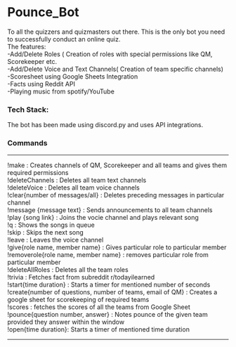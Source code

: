 # Pounce_Bot
To all the quizzers and quizmasters out there. This is the only bot you need to successfully conduct an online quiz. </br>
The features: </br>
-Add/Delete Roles ( Creation of roles with special permissions like QM, Scorekeeper etc.</br>
-Add/Delete Voice and Text Channels( Creation of team specific channels)</br>
-Scoresheet using Google Sheets Integration</br>
-Facts using Reddit API</br>
-Playing music from spotify/YouTube </br>

### Tech Stack:
The bot has been made using discord.py and uses API integrations.

### Commands 
---
!make : Creates channels of QM, Scorekeeper and all teams and gives them required permissions</br>
!deleteChannels : Deletes all team text channels</br>
!deleteVoice  : Deletes all team voice channels</br>
!clear{number of messages/all} : Deletes preceding messages in particular channel</br>
!message {message text} : Sends announcements to all team channels </br>
!play {song link} : Joins the vocie channel and plays relevant song</br>
!q : Shows the songs in queue</br>
!skip : Skips the next song</br>
!leave : Leaves the voice channel</br>
!give{role name, member name} : Gives particular role to particular member</br>
!removerole{role name, member name} : removes particular role from particular member </br>
!deleteAllRoles : Deletes all the team roles</br>
!trivia : Fetches fact from subreddit r/todayilearned</br>
!start{time duration} : Starts a timer for mentioned number of seconds</br>
!create{number of questions, number of teams, email of QM} : Creates a google sheet for scorekeeping of required teams</br>
!scores : fetches the scores of all the teams from Google Sheet</br>
!pounce{question number, answer} : Notes pounce of the given team provided they answer within the window</br>
!open{time duration}: Starts a timer of mentioned time duration </br>

---
